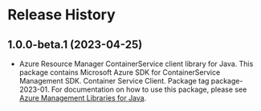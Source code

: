 # Release History

## 1.0.0-beta.1 (2023-04-25)

- Azure Resource Manager ContainerService client library for Java. This package contains Microsoft Azure SDK for ContainerService Management SDK. Container Service Client. Package tag package-2023-01. For documentation on how to use this package, please see [Azure Management Libraries for Java](https://aka.ms/azsdk/java/mgmt).
